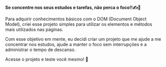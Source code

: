 **Se concentre nos seus estudos e tarefas, não perca o foco!!✍📖**

Para adquirir conhecimentos básicos com o DOM (Document Object Model), criei esse projeto simples para utilizar os elementos e métodos mais utilizados nas páginas.

Com esse objetivo em mente, eu decidi criar um projeto que me ajude a me concentrar nos estudos, ajude a manter o foco sem interrupções e a administrar o tempo de descanso.

Acesse o projeto e teste você mesmo! 🚀
